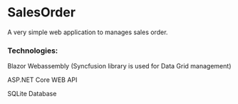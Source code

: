 # SalesOrder

A very simple web application to manages sales order.

### Technologies:

Blazor Webassembly (Syncfusion library is used for Data Grid management)

ASP.NET Core WEB API

SQLite Database
